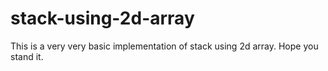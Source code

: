 # stack-using-2d-array
This is a very very basic implementation of stack using 2d array.
Hope you stand it.

